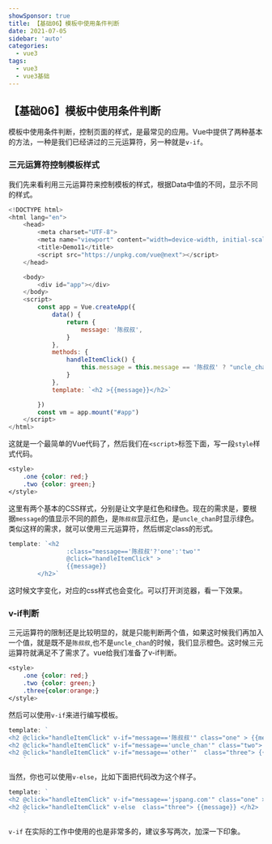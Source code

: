 ```yaml
---
showSponsor: true
title: 【基础06】模板中使用条件判断
date: 2021-07-05
sidebar: 'auto'
categories:
  - vue3
tags:
  - vue3
  - vue3基础
---
```

## 【基础06】模板中使用条件判断

模板中使用条件判断，控制页面的样式，是最常见的应用。Vue中提供了两种基本的方法，一种是我们已经讲过的三元运算符，另一种就是`v-if`。

### 三元运算符控制模板样式

我们先来看利用三元运算符来控制模板的样式，根据Data中值的不同，显示不同的样式。

```js
<!DOCTYPE html>
<html lang="en">
    <head>
        <meta charset="UTF-8">
        <meta name="viewport" content="width=device-width, initial-scale=1.0">
        <title>Demo11</title>
        <script src="https://unpkg.com/vue@next"></script>
    </head>

    <body>
        <div id="app"></div>
    </body>
    <script>
        const app = Vue.createApp({
            data() {
                return {
                    message: '陈叔叔',
                }
            },
            methods: {
                handleItemClick() {
                    this.message = this.message == '陈叔叔' ? "uncle_chan" : "陈叔叔"
                }
            },
            template: `<h2 >{{message}}</h2>`

        })
        const vm = app.mount("#app")
    </script>
</html>
```

这就是一个最简单的Vue代码了，然后我们在`<script>`标签下面，写一段`style`样式代码。

```css
<style>
    .one {color: red;}
    .two {color: green;}
</style>
```

这里有两个基本的CSS样式，分别是让文字是红色和绿色。现在的需求是，要根据`message`的值显示不同的颜色，是`陈叔叔`显示红色，是`uncle_chan`时显示绿色。类似这样的需求，就可以使用三元运算符，然后绑定class的形式。

```jsx
template: `<h2 
                :class="message=='陈叔叔'?'one':'two'" 
                @click="handleItemClick" >
                {{message}}
        </h2>`
```

这时候文字变化，对应的css样式也会变化。可以打开浏览器，看一下效果。

### v-if判断

三元运算符的限制还是比较明显的，就是只能判断两个值，如果这时候我们再加入一个值，就是既不是` 陈叔叔 `,也不是`uncle_chan`的时候，我们显示橙色。这时候三元运算符就满足不了需求了。vue给我们准备了v-if判断。

```css
<style>
    .one {color: red;}
    .two {color: green;}
    .three{color:orange;}
</style>
```

然后可以使用`v-if`来进行编写模板。

```js
template: `
<h2 @click="handleItemClick" v-if="message=='陈叔叔'" class="one" > {{message}} </h2>
<h2 @click="handleItemClick" v-if="message=='uncle_chan'" class="two"> {{message}} </h2>
<h2 @click="handleItemClick" v-if="message=='other'"  class="three"> {{message}} </h2>
    `
```

当然，你也可以使用`v-else`，比如下面把代码改为这个样子。

```js
template: `
<h2 @click="handleItemClick" v-if="message=='jspang.com'" class="one" > {{message}} </h2>
<h2 @click="handleItemClick" v-else  class="three"> {{message}} </h2>
    `
```

`v-if` 在实际的工作中使用的也是非常多的，建议多写两次，加深一下印象。

